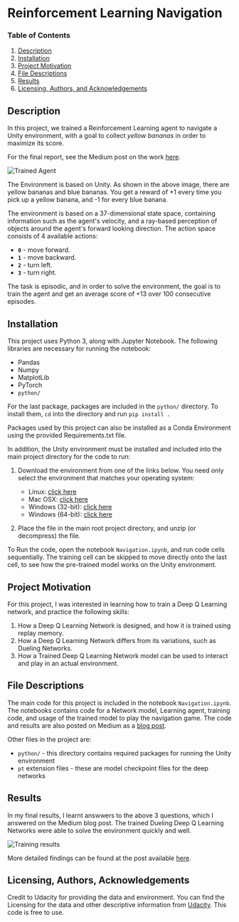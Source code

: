 [//]: # (Image References)

[image1]: https://miro.medium.com/max/1000/1*ZJezBP0mdDudLtgtbbuJuA.gif "Trained Agent"
[image2]: https://miro.medium.com/max/4775/1*OBX8pz2pNJWVQnCtpoYJPw.png "Results"

# Reinforcement Learning Navigation

### Table of Contents

1. [Description](#description)
2. [Installation](#installation)
3. [Project Motivation](#motivation)
4. [File Descriptions](#files)
5. [Results](#results)
6. [Licensing, Authors, and Acknowledgements](#licensing)

## Description <a name="description"></a>
In this project, we trained a Reinforcement Learning agent to navigate a Unity environment, with a goal to collect _yellow bananas_ in order to maximize its score.

For the final report, see the Medium post on the work [here](https://medium.com/ml2vec/reinforcement-deep-q-learning-for-playing-a-game-in-unity-d2577fb50a81).

![Trained Agent][image1]

The Environment is based on Unity. As shown in the above image, there are yellow bananas and blue bananas. You get a reward of +1 every time you pick up a yellow banana, and -1 for every blue banana.

The environment is based on a 37-dimensional state space, containing information such as the agent's velocity, and a ray-based perception of objects around the agent's forward looking direction. The action space consists of 4 available actions:
- **`0`** - move forward.
- **`1`** - move backward.
- **`2`** - turn left.
- **`3`** - turn right.

The task is episodic, and in order to solve the environment, the goal is to train the agent and get an average score of +13 over 100 consecutive episodes.

## Installation <a name="installation"></a>

This project uses Python 3, along with Jupyter Notebook. The following libraries are necessary for running the notebook:
* Pandas
* Numpy
* MatplotLib
* PyTorch
* `python/`

For the last package, packages are included in the `python/` directory. To install them, `cd` into the directory and run `pip install .`

Packages used by this project can also be installed as a Conda Environment using the provided Requirements.txt file.

In addition, the Unity environment must be installed and included into the main project directory for the code to run:

1. Download the environment from one of the links below.  You need only select the environment that matches your operating system:
    - Linux: [click here](https://s3-us-west-1.amazonaws.com/udacity-drlnd/P1/Banana/Banana_Linux.zip)
    - Mac OSX: [click here](https://s3-us-west-1.amazonaws.com/udacity-drlnd/P1/Banana/Banana.app.zip)
    - Windows (32-bit): [click here](https://s3-us-west-1.amazonaws.com/udacity-drlnd/P1/Banana/Banana_Windows_x86.zip)
    - Windows (64-bit): [click here](https://s3-us-west-1.amazonaws.com/udacity-drlnd/P1/Banana/Banana_Windows_x86_64.zip)

2. Place the file in the main root project directory, and unzip (or decompress) the file.

To Run the code, open the notebook `Navigation.ipynb`, and run code cells sequentially. The training cell can be skipped to move directly onto the last cell, to see how the pre-trained model works on the Unity environment.

## Project Motivation<a name="motivation"></a>

For this project, I was interested in learning how to train a Deep Q Learning network, and practice the following skills:
1. How a Deep Q Learning Network is designed, and how it is trained using replay memory.
2. How a Deep Q Learning Network differs from its variations, such as Dueling Networks.
3. How a Trained Deep Q Learning Network model can be used to interact and play in an actual environment.

## File Descriptions <a name="files"></a>

The main code for this project is included in the notebook `Navigation.ipynb`. The notebooks contains code for a Network model, Learning agent, training code, and usage of the trained model to play the navigation game.
The code and results are also posted on Medium as a [blog post](https://medium.com/ml2vec/reinforcement-deep-q-learning-for-playing-a-game-in-unity-d2577fb50a81).

Other files in the project are:

- `python/` - this directory contains required packages for running the Unity environment
- `pt` extension files - these are model checkpoint files for the deep networks

## Results<a name="results"></a>
In my final results, I learnt answwers to the above 3 questions, which I answered on the Medium blog post.
The trained Dueling Deep Q Learning Networks were able to solve the environment quickly and well.

![Training results][Image2]

More detailed findings can be found at the post available [here](https://medium.com/ml2vec/reinforcement-deep-q-learning-for-playing-a-game-in-unity-d2577fb50a81).

## Licensing, Authors, Acknowledgements<a name="licensing"></a>

Credit to Udacity for providing the data and environment. You can find the Licensing for the data and other descriptive information from [Udacity](https://www.udacity.om). This code is free to use.
